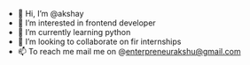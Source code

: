 - 👋 Hi, I’m @akshay
- 👀 I’m interested in frontend developer
- 🌱 I’m currently learning python
- 💞️ I’m looking to collaborate on fir internships
- 📫 To reach me mail me on @enterpreneurakshu@gmail.com

<!---
akshayhrg/akshayhrg is a ✨ special ✨ repository because its `README.md` (this file) appears on your GitHub profile.
You can click the Preview link to take a look at your changes.
--->
